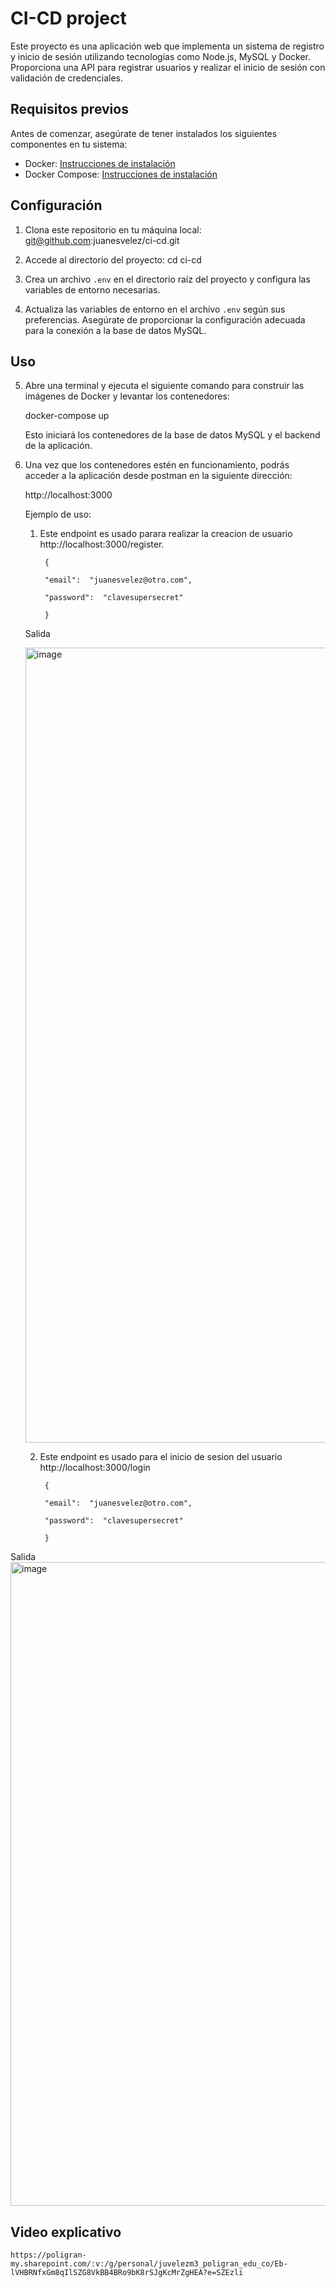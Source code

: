 

# CI-CD project

Este proyecto es una aplicación web que implementa un sistema de registro y inicio de sesión utilizando tecnologías como Node.js, MySQL y Docker. Proporciona una API para registrar usuarios y realizar el inicio de sesión con validación de credenciales.

## Requisitos previos

Antes de comenzar, asegúrate de tener instalados los siguientes componentes en tu sistema:

- Docker: [Instrucciones de instalación](https://docs.docker.com/get-docker/)
- Docker Compose: [Instrucciones de instalación](https://docs.docker.com/compose/install/)

## Configuración

1. Clona este repositorio en tu máquina local:
      git@github.com:juanesvelez/ci-cd.git


2. Accede al directorio del proyecto:
      cd ci-cd
 
3. Crea un archivo `.env` en el directorio raíz del proyecto y configura las variables de entorno necesarias.


4. Actualiza las variables de entorno en el archivo `.env` según sus preferencias. Asegúrate de proporcionar la configuración adecuada para la conexión a la base de datos MySQL.

## Uso

5.  Abre una terminal y ejecuta el siguiente comando para construir las imágenes de Docker y levantar los contenedores:

    docker-compose up

    Esto iniciará los contenedores de la base de datos MySQL y el backend de la aplicación.

6. Una vez que los contenedores estén en funcionamiento, podrás acceder a la aplicación desde postman en la siguiente dirección:

    http://localhost:3000

	Ejemplo de uso:	
	
    1. Este endpoint es usado parara realizar la creacion de usuario http://localhost:3000/register.

	

			{

			"email":  "juanesvelez@otro.com",

			"password":  "clavesupersecret"

			}    
    
   	Salida
	
   	<img width="1272" alt="image" src="https://github.com/juanesvelez/ci-cd/assets/36514611/bfd46f50-5f4f-4db6-97d0-1907b81ff0a4">

    2. Este endpoint es usado para el inicio de sesion del usuario
	    http://localhost:3000/login
		
			{

			"email":  "juanesvelez@otro.com",

			"password":  "clavesupersecret"

			}    
		
  Salida
   <img width="1030" alt="image" src="https://github.com/juanesvelez/ci-cd/assets/36514611/ad5846df-fe91-4659-ac29-4a609136a881">

 ## Video explicativo
    
    https://poligran-my.sharepoint.com/:v:/g/personal/juvelezm3_poligran_edu_co/Eb-lVHBRNfxGm8qIlSZG8VkBB4BRo9bK8rSJgKcMrZgHEA?e=SZEzli
    

 

